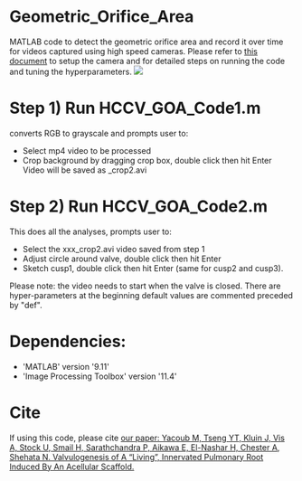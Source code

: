 # Geometric_Orifice_Area
MATLAB code to detect the geometric orifice area and record it over time for videos captured using high speed cameras.
Please refer to [this document](https://github.com/nairouzshehata/Geometric_Orifice_Area/blob/main/GOA%20Matlab%20user%20protocol.pdf) to setup the camera and for detailed steps on running the code and tuning the hyperparameters.
![](https://github.com/nairouzshehata/Geometric_Orifice_Area/blob/4b355f0fad6fc77008e904c3bc6ade481c6d56e6/GOA_synch2.gif)



# Step 1) Run HCCV_GOA_Code1.m #
converts RGB to grayscale and prompts user to: 
* Select mp4 video to be processed
* Crop background by dragging crop box, double click then hit Enter
Video will be saved as <original video name>_crop2.avi    

# Step 2) Run HCCV_GOA_Code2.m #
This does all the analyses, prompts user to:
* Select the xxx_crop2.avi video saved from step 1 
* Adjust circle around valve, double click then hit Enter
* Sketch cusp1, double click then hit Enter (same for cusp2 and cusp3).   

Please note: the video needs to start when the valve is closed. There are hyper-parameters at the beginning default values are commented preceded by "def".

# Dependencies:
* 'MATLAB'	version '9.11'
* 'Image Processing Toolbox'	version '11.4'

# Cite
If using this code, please cite [our paper: Yacoub M, Tseng YT, Kluin J, Vis A, Stock U, Smail H, Sarathchandra P, Aikawa E, El-Nashar H, Chester A, Shehata N. Valvulogenesis of A “Living”, Innervated Pulmonary Root Induced By An Acellular Scaffold.](https://www.researchsquare.com/article/rs-2322351/latest) 



